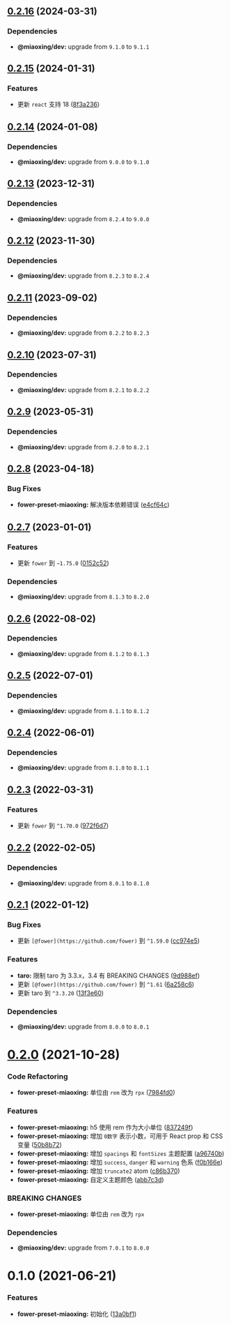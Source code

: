 ## [0.2.16](https://github.com/miaoxing/fower-preset-miaoxing/compare/v0.2.15...v0.2.16) (2024-03-31)





### Dependencies

* **@miaoxing/dev:** upgrade from `9.1.0` to `9.1.1`

## [0.2.15](https://github.com/miaoxing/fower-preset-miaoxing/compare/v0.2.14...v0.2.15) (2024-01-31)


### Features

* 更新 `react` 支持 18 ([8f3a236](https://github.com/miaoxing/fower-preset-miaoxing/commit/8f3a236a7439813b5c95b5e44e2216031f3515c3))

## [0.2.14](https://github.com/miaoxing/fower-preset-miaoxing/compare/v0.2.13...v0.2.14) (2024-01-08)





### Dependencies

* **@miaoxing/dev:** upgrade from `9.0.0` to `9.1.0`

## [0.2.13](https://github.com/miaoxing/fower-preset-miaoxing/compare/v0.2.12...v0.2.13) (2023-12-31)





### Dependencies

* **@miaoxing/dev:** upgrade from `8.2.4` to `9.0.0`

## [0.2.12](https://github.com/miaoxing/fower-preset-miaoxing/compare/v0.2.11...v0.2.12) (2023-11-30)





### Dependencies

* **@miaoxing/dev:** upgrade from `8.2.3` to `8.2.4`

## [0.2.11](https://github.com/miaoxing/fower-preset-miaoxing/compare/v0.2.10...v0.2.11) (2023-09-02)





### Dependencies

* **@miaoxing/dev:** upgrade from `8.2.2` to `8.2.3`

## [0.2.10](https://github.com/miaoxing/fower-preset-miaoxing/compare/v0.2.9...v0.2.10) (2023-07-31)





### Dependencies

* **@miaoxing/dev:** upgrade from `8.2.1` to `8.2.2`

## [0.2.9](https://github.com/miaoxing/fower-preset-miaoxing/compare/v0.2.8...v0.2.9) (2023-05-31)





### Dependencies

* **@miaoxing/dev:** upgrade from `8.2.0` to `8.2.1`

## [0.2.8](https://github.com/miaoxing/fower-preset-miaoxing/compare/v0.2.7...v0.2.8) (2023-04-18)


### Bug Fixes

* **fower-preset-miaoxing:** 解决版本依赖错误 ([e4cf64c](https://github.com/miaoxing/fower-preset-miaoxing/commit/e4cf64c2bdac9d669e8d90fabe4f01ea467990a0))

## [0.2.7](https://github.com/miaoxing/fower-preset-miaoxing/compare/v0.2.6...v0.2.7) (2023-01-01)


### Features

* 更新 `fower` 到 `~1.75.0` ([0152c52](https://github.com/miaoxing/fower-preset-miaoxing/commit/0152c52df631ea8ccca79a6a1bf5e60d070d34a9))





### Dependencies

* **@miaoxing/dev:** upgrade from `8.1.3` to `8.2.0`

## [0.2.6](https://github.com/miaoxing/fower-preset-miaoxing/compare/v0.2.5...v0.2.6) (2022-08-02)





### Dependencies

* **@miaoxing/dev:** upgrade from `8.1.2` to `8.1.3`

## [0.2.5](https://github.com/miaoxing/fower-preset-miaoxing/compare/v0.2.4...v0.2.5) (2022-07-01)





### Dependencies

* **@miaoxing/dev:** upgrade from `8.1.1` to `8.1.2`

## [0.2.4](https://github.com/miaoxing/fower-preset-miaoxing/compare/v0.2.3...v0.2.4) (2022-06-01)





### Dependencies

* **@miaoxing/dev:** upgrade from `8.1.0` to `8.1.1`

## [0.2.3](https://github.com/miaoxing/fower-preset-miaoxing/compare/v0.2.2...v0.2.3) (2022-03-31)


### Features

* 更新 `fower` 到 `^1.70.0` ([972f6d7](https://github.com/miaoxing/fower-preset-miaoxing/commit/972f6d7f7520074383448db5561eaaddc60f59bc))

## [0.2.2](https://github.com/miaoxing/fower-preset-miaoxing/compare/v0.2.1...v0.2.2) (2022-02-05)





### Dependencies

* **@miaoxing/dev:** upgrade from `8.0.1` to `8.1.0`

## [0.2.1](https://github.com/miaoxing/fower-preset-miaoxing/compare/v0.2.0...v0.2.1) (2022-01-12)


### Bug Fixes

* 更新 `[@fower](https://github.com/fower)` 到 `^1.59.0` ([cc974e5](https://github.com/miaoxing/fower-preset-miaoxing/commit/cc974e5462d55ff0a129553195a1c7ad3c9fc5ad))


### Features

* **taro:** 限制 taro 为 3.3.x，3.4 有 BREAKING CHANGES ([9d988ef](https://github.com/miaoxing/fower-preset-miaoxing/commit/9d988ef820b04e555cd339e9b1dce7ebc242aa4a))
* 更新 `[@fower](https://github.com/fower)` 到 `^1.61` ([6a258c6](https://github.com/miaoxing/fower-preset-miaoxing/commit/6a258c66a208a4c831ea43061d03225a28ab242f))
* 更新 taro 到 `^3.3.20` ([13f3e60](https://github.com/miaoxing/fower-preset-miaoxing/commit/13f3e60e6a4992737d4168059b63703dc090572a))





### Dependencies

* **@miaoxing/dev:** upgrade from `8.0.0` to `8.0.1`

# [0.2.0](https://github.com/miaoxing/fower-preset-miaoxing/compare/v0.1.0...v0.2.0) (2021-10-28)


### Code Refactoring

* **fower-preset-miaoxing:** 单位由 `rem` 改为 `rpx` ([7984fd0](https://github.com/miaoxing/fower-preset-miaoxing/commit/7984fd0126ea47b33bfd660022a0315e6dd3ece2))


### Features

* **fower-preset-miaoxing:** h5 使用 rem 作为大小单位 ([837249f](https://github.com/miaoxing/fower-preset-miaoxing/commit/837249f924e0d5cb008bb7e04a97bb8c42e74fed))
* **fower-preset-miaoxing:** 增加 `0数字` 表示小数，可用于 React prop 和 CSS 变量 ([50b8b72](https://github.com/miaoxing/fower-preset-miaoxing/commit/50b8b72b197fab123afdc4d8dcadf6732d68240f))
* **fower-preset-miaoxing:** 增加 `spacings` 和 `fontSizes` 主题配置 ([a96740b](https://github.com/miaoxing/fower-preset-miaoxing/commit/a96740bdc7d042a622ac8af8d992a3148b2b1e61))
* **fower-preset-miaoxing:** 增加 `success`, `danger` 和 `warning` 色系 ([f0b166e](https://github.com/miaoxing/fower-preset-miaoxing/commit/f0b166e2b218dca2877a9da212ce9d260b818284))
* **fower-preset-miaoxing:** 增加 `truncate2` atom ([c86b370](https://github.com/miaoxing/fower-preset-miaoxing/commit/c86b370459183e178858cc4a00f55a9462eaf1c9))
* **fower-preset-miaoxing:** 自定义主题颜色 ([abb7c3d](https://github.com/miaoxing/fower-preset-miaoxing/commit/abb7c3d3c5fccb8d3c85a290a5f4fdf6302b440b))


### BREAKING CHANGES

* **fower-preset-miaoxing:** 单位由 `rem` 改为 `rpx`





### Dependencies

* **@miaoxing/dev:** upgrade from `7.0.1` to `8.0.0`

# 0.1.0 (2021-06-21)


### Features

* **fower-preset-miaoxing:** 初始化 ([13a0bf1](https://github.com/miaoxing/fower-preset-miaoxing/commit/13a0bf14ce630bb741536d532852bd2bd43b5c65))
